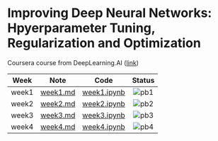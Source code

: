 # Improving Deep Neural Networks: Hpyerparameter Tuning, Regularization and Optimization
Coursera course from DeepLearning.AI ([link](https://www.coursera.org/learn/deep-neural-network?specialization=deep-learning))

<div align="center">

| **Week** |                                              **Note**                                             |                                                 **Code**                                                |              **Status**              |
|:--------:|:-------------------------------------------------------------------------------------------------:|:-------------------------------------------------------------------------------------------------------:|:------------------------------------:|
|   week1  | [week1.md](https://github.com/yixiaowang2001/Deep-Learning_Notes/blob/main/Course2/note/week1.md) | [week1.ipynb](https://github.com/yixiaowang2001/Deep-Learning_Notes/blob/main/Course2/code/week2.ipynb) |  ![pb1](https://progress-bar.dev/70) |
|   week2  | [week2.md](https://github.com/yixiaowang2001/Deep-Learning_Notes/blob/main/Course2/note/week2.md) | [week2.ipynb](https://github.com/yixiaowang2001/Deep-Learning_Notes/blob/main/Course2/code/week2.ipynb) |  ![pb2](https://progress-bar.dev/0) |
|   week3  | [week3.md](https://github.com/yixiaowang2001/Deep-Learning_Notes/blob/main/Course2/note/week3.md) | [week3.ipynb](https://github.com/yixiaowang2001/Deep-Learning_Notes/blob/main/Course2/code/week3.ipynb) |  ![pb3](https://progress-bar.dev/0)  |
|   week4  | [week4.md](https://github.com/yixiaowang2001/Deep-Learning_Notes/blob/main/Course2/note/week4.md) | [week4.ipynb](https://github.com/yixiaowang2001/Deep-Learning_Notes/blob/main/Course2/code/week4.ipynb) |  ![pb4](https://progress-bar.dev/0)  |

</div>